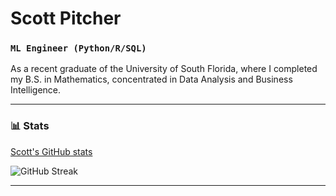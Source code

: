 # Scott Pitcher #
### **`ML Engineer (Python/R/SQL)`** ###

As a recent graduate of the University of South Florida, where I completed my B.S. in Mathematics, concentrated in Data Analysis and Business Intelligence.

---
### 📊 Stats

<a> [Scott's GitHub stats](https://github-readme-stats.vercel.app/api?username=scottpitcher&show_icons=true&theme=vue-dark) </a>

![GitHub Streak](https://streak-stats.demolab.com?user=scottpitcher&theme=nordfox&border_radius=0)

---
#

